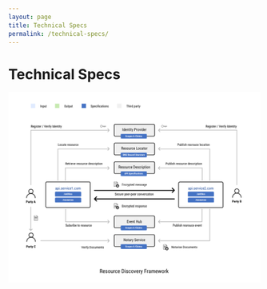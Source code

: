 ```yaml
---
layout: page
title: Technical Specs
permalink: /technical-specs/
---
```

# Technical Specs

![Resource Discovery Diagram](../images/edi3-rdf.png)
